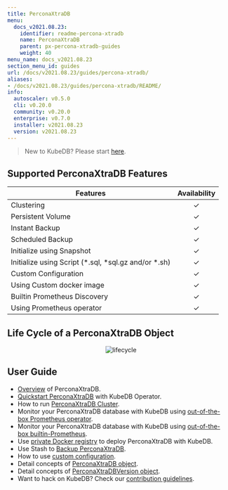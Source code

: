 ```yaml
---
title: PerconaXtraDB
menu:
  docs_v2021.08.23:
    identifier: readme-percona-xtradb
    name: PerconaXtraDB
    parent: px-percona-xtradb-guides
    weight: 40
menu_name: docs_v2021.08.23
section_menu_id: guides
url: /docs/v2021.08.23/guides/percona-xtradb/
aliases:
- /docs/v2021.08.23/guides/percona-xtradb/README/
info:
  autoscaler: v0.5.0
  cli: v0.20.0
  community: v0.20.0
  enterprise: v0.7.0
  installer: v2021.08.23
  version: v2021.08.23
---
```


> New to KubeDB? Please start [here](/docs/v2021.08.23/README).

## Supported PerconaXtraDB Features

| Features                                                | Availability |
| ------------------------------------------------------- | :----------: |
| Clustering                                              |   &#10003;   |
| Persistent Volume                                       |   &#10003;   |
| Instant Backup                                          |   &#10003;   |
| Scheduled Backup                                        |   &#10003;   |
| Initialize using Snapshot                               |   &#10003;   |
| Initialize using Script (\*.sql, \*sql.gz and/or \*.sh) |   &#10003;   |
| Custom Configuration                                    |   &#10003;   |
| Using Custom docker image                               |   &#10003;   |
| Builtin Prometheus Discovery                            |   &#10003;   |
| Using Prometheus operator                               |   &#10003;   |

## Life Cycle of a PerconaXtraDB Object

<p align="center">
  <img alt="lifecycle" src="/docs/v2021.08.23/images/percona-xtradb/Lifecycle_of_a_PerconaXtraDB.svg" >
</p>

## User Guide

- [Overview](/docs/v2021.08.23/guides/percona-xtradb/overview/overview) of PerconaXtraDB.
- [Quickstart PerconaXtraDB](/docs/v2021.08.23/guides/percona-xtradb/quickstart/quickstart) with KubeDB Operator.
- How to run [PerconaXtraDB Cluster](/docs/v2021.08.23/guides/percona-xtradb/clustering/percona-xtradb-cluster).
- Monitor your PerconaXtraDB database with KubeDB using [out-of-the-box Prometheus operator](/docs/v2021.08.23/guides/percona-xtradb/monitoring/using-prometheus-operator).
- Monitor your PerconaXtraDB database with KubeDB using [out-of-the-box builtin-Prometheus](/docs/v2021.08.23/guides/percona-xtradb/monitoring/using-builtin-prometheus).
- Use [private Docker registry](/docs/v2021.08.23/guides/percona-xtradb/private-registry/using-private-registry) to deploy PerconaXtraDB with KubeDB.
- Use Stash to [Backup PerconaXtraDB](/docs/v2021.08.23/guides/percona-xtradb/backup/overview/).
- How to use [custom configuration](/docs/v2021.08.23/guides/percona-xtradb/configuration/using-config-file).
- Detail concepts of [PerconaXtraDB object](/docs/v2021.08.23/guides/percona-xtradb/concepts/percona-xtradb).
- Detail concepts of [PerconaXtraDBVersion object](/docs/v2021.08.23/guides/percona-xtradb/concepts/catalog).
- Want to hack on KubeDB? Check our [contribution guidelines](/docs/v2021.08.23/CONTRIBUTING).
